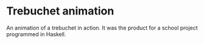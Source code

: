 # Trebuchet animation
An animation of a trebuchet in action.
It was the product for a school project programmed in Haskell.
